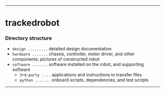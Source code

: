 _______________________________________________________________________________
# trackedrobot


### Directory structure
- `design .........` detailed design documentation
- `hardware .......` chassis, controller, motor driver, and other components; pictures of constructed robot
- `software .......` software installed on the robot, and supporting software
  - `3rd-party ....` applications and instructions to transfer files
  - `python .......` onboard scripts, dependencies, and test scripts

_______________________________________________________________________________
